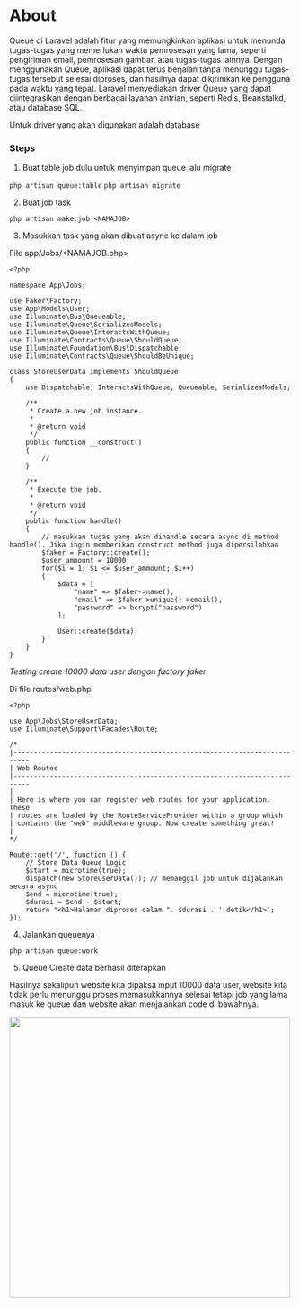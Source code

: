 # About

Queue di Laravel adalah fitur yang memungkinkan aplikasi untuk menunda tugas-tugas yang memerlukan waktu pemrosesan yang lama, seperti pengiriman email, pemrosesan gambar, atau tugas-tugas lainnya. Dengan menggunakan Queue, aplikasi dapat terus berjalan tanpa menunggu tugas-tugas tersebut selesai diproses, dan hasilnya dapat dikirimkan ke pengguna pada waktu yang tepat. Laravel menyediakan driver Queue yang dapat diintegrasikan dengan berbagai layanan antrian, seperti Redis, Beanstalkd, atau database SQL.

Untuk driver yang akan digunakan adalah database

### Steps

1. Buat table job dulu untuk menyimpan queue lalu migrate

```php artisan queue:table```
```php artisan migrate```

2. Buat job task

```php artisan make:job <NAMAJOB>```

3. Masukkan task yang akan dibuat async ke dalam job

File app/Jobs/<NAMAJOB.php>

```
<?php

namespace App\Jobs;

use Faker\Factory;
use App\Models\User;
use Illuminate\Bus\Queueable;
use Illuminate\Queue\SerializesModels;
use Illuminate\Queue\InteractsWithQueue;
use Illuminate\Contracts\Queue\ShouldQueue;
use Illuminate\Foundation\Bus\Dispatchable;
use Illuminate\Contracts\Queue\ShouldBeUnique;

class StoreUserData implements ShouldQueue
{
    use Dispatchable, InteractsWithQueue, Queueable, SerializesModels;

    /**
     * Create a new job instance.
     *
     * @return void
     */
    public function __construct()
    {
        //
    }

    /**
     * Execute the job.
     *
     * @return void
     */
    public function handle()
    {
        // masukkan tugas yang akan dihandle secara async di method handle(). Jika ingin memberikan construct method juga dipersilahkan
        $faker = Factory::create();
        $user_ammount = 10000;
        for($i = 1; $i <= $user_ammount; $i++)
        {
            $data = [
                "name" => $faker->name(),
                "email" => $faker->unique()->email(),
                "password" => bcrypt("password")    
            ];

            User::create($data);
        }
    }
}
```

<i>Testing create 10000 data user dengan factory faker</i>

Di file routes/web.php

```
<?php

use App\Jobs\StoreUserData;
use Illuminate\Support\Facades\Route;

/*
|--------------------------------------------------------------------------
| Web Routes
|--------------------------------------------------------------------------
|
| Here is where you can register web routes for your application. These
| routes are loaded by the RouteServiceProvider within a group which
| contains the "web" middleware group. Now create something great!
|
*/

Route::get('/', function () {
    // Store Data Queue Logic
    $start = microtime(true);
    dispatch(new StoreUserData()); // memanggil job untuk dijalankan secara async
    $end = microtime(true);
    $durasi = $end - $start;
    return "<h1>Halaman diproses dalam ". $durasi . ' detik</h1>';
});
```

4. Jalankan queuenya

```php artisan queue:work```

5. Queue Create data berhasil diterapkan

Hasilnya sekalipun website kita dipaksa input 10000 data user, website kita tidak perlu menunggu proses memasukkannya selesai tetapi job yang lama masuk ke queue dan website akan menjalankan code di bawahnya.

<img src="queue-result.png" width="500px">